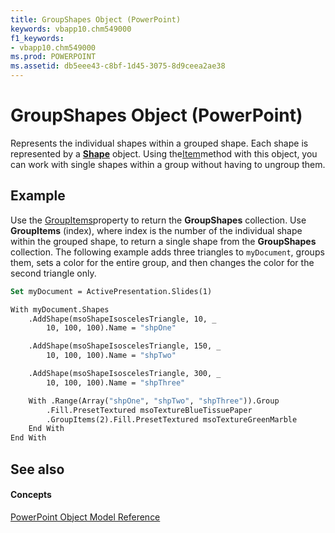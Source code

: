 ```yaml
---
title: GroupShapes Object (PowerPoint)
keywords: vbapp10.chm549000
f1_keywords:
- vbapp10.chm549000
ms.prod: POWERPOINT
ms.assetid: db5eee43-c8bf-1d45-3075-8d9ceea2ae38
---
```



# GroupShapes Object (PowerPoint)

Represents the individual shapes within a grouped shape. Each shape is represented by a  **[Shape](shape-object-powerpoint.md)** object. Using the[Item](groupshapes-item-method-powerpoint.md)method with this object, you can work with single shapes within a group without having to ungroup them.


## Example

Use the [GroupItems](shape-groupitems-property-powerpoint.md)property to return the  **GroupShapes** collection. Use **GroupItems** (index), where index is the number of the individual shape within the grouped shape, to return a single shape from the **GroupShapes** collection. The following example adds three triangles to `myDocument`, groups them, sets a color for the entire group, and then changes the color for the second triangle only.


```vb
Set myDocument = ActivePresentation.Slides(1)

With myDocument.Shapes
    .AddShape(msoShapeIsoscelesTriangle, 10, _
        10, 100, 100).Name = "shpOne"

    .AddShape(msoShapeIsoscelesTriangle, 150, _
        10, 100, 100).Name = "shpTwo"

    .AddShape(msoShapeIsoscelesTriangle, 300, _
        10, 100, 100).Name = "shpThree"

    With .Range(Array("shpOne", "shpTwo", "shpThree")).Group
        .Fill.PresetTextured msoTextureBlueTissuePaper
        .GroupItems(2).Fill.PresetTextured msoTextureGreenMarble
    End With
End With
```


## See also


#### Concepts


[PowerPoint Object Model Reference](object-model-powerpoint-vba-reference.md)


